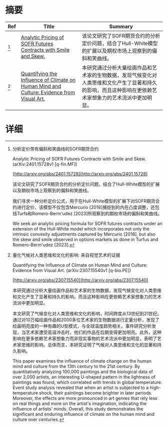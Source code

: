 # 摘要

| Ref | Title | Summary |
| --- | --- | --- |
| [^1] | [Analytic Pricing of SOFR Futures Contracts with Smile and Skew.](http://arxiv.org/abs/2401.15728) | 该论文研究了SOFR期货合约的分析定价问题，结合了Hull-White模型的扩展以及期权市场上观察到的偏斜和笑曲线。 |
| [^2] | [Quantifying the Influence of Climate on Human Mind and Culture: Evidence from Visual Art.](http://arxiv.org/abs/2307.15540) | 本研究通过分析大量绘画作品和艺术家的生物数据，发现气候变化对人类思维和文化产生了显著和持久的影响，而且这种影响在更依赖艺术家想象力的艺术流派中更加明显。 |

# 详细

[^1]: 分析定价带有偏斜和笑曲线的SOFR期货合约

    Analytic Pricing of SOFR Futures Contracts with Smile and Skew. (arXiv:2401.15728v1 [q-fin.MF])

    [http://arxiv.org/abs/2401.15728](http://arxiv.org/abs/2401.15728)

    该论文研究了SOFR期货合约的分析定价问题，结合了Hull-White模型的扩展以及期权市场上观察到的偏斜和笑曲线。

    

    我们寻求一种分析定价公式，用于在Hull-White模型的扩展下对SOFR期货合约进行定价，该模型不仅包含Mercurio [2018]捕捉到的内在凸度调整，还包括Turfs和Romero-Berm\'udez [2023]所观察到的期权市场的偏斜和笑曲线。

    We seek an analytic pricing formula for SOFR futures contracts under an extension of the Hull-White model which incorporates not only the intrinsic convexity adjustments captured by Mercurio [2018], but also the skew and smile observed in options markets as done in Turfus and Romero-Berm\'udez [2023].
    
[^2]: 量化气候对人类思维和文化的影响: 来自视觉艺术的证据

    Quantifying the Influence of Climate on Human Mind and Culture: Evidence from Visual Art. (arXiv:2307.15540v1 [q-bio.PE])

    [http://arxiv.org/abs/2307.15540](http://arxiv.org/abs/2307.15540)

    本研究通过分析大量绘画作品和艺术家的生物数据，发现气候变化对人类思维和文化产生了显著和持久的影响，而且这种影响在更依赖艺术家想象力的艺术流派中更加明显。

    

    本文研究了气候变化对人类思维和文化的影响，时间跨度从13世纪到21世纪。通过对10万幅绘画作品和2000多位艺术家的生物数据进行定量分析，发现了绘画明亮度的一种有趣的U型模式，与全球温度趋势相关。事件研究分析发现，当艺术家遭受高温冲击时，他们的作品在后期变得更加明亮。此外，这种影响在更多依赖艺术家想象力而非现实事物的艺术流派中更加明显，表明了艺术家思维的影响。总体而言，本研究证明了气候对人类思维和文化的显著和持久影响。

    This paper examines the influence of climate change on the human mind and culture from the 13th century to the 21st century. By quantitatively analyzing 100,000 paintings and the biological data of over 2,000 artists, an interesting U-shaped pattern in the lightness of paintings was found, which correlated with trends in global temperature. Event study analysis revealed that when an artist is subjected to a high-temperature shock, their paintings become brighter in later periods. Moreover, the effects are more pronounced in art genres that rely less on real things and more on the artist's imagination, indicating the influence of artists' minds. Overall, this study demonstrates the significant and enduring influence of climate on the human mind and culture over centuries.
    


